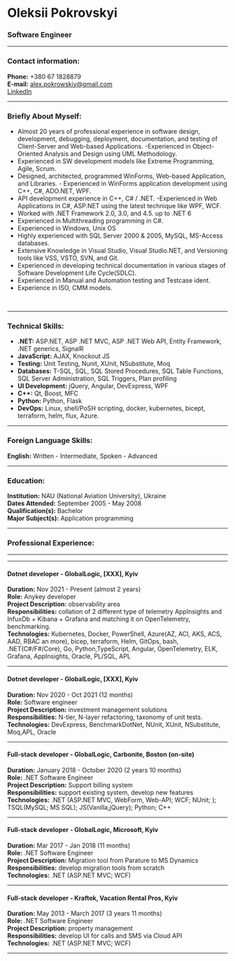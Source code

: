 # Oleksii Pokrovskyi
### Software Engineer
---

### Contact information:

**Phone:** +380 67 1828879<br>
**E-mail:** alex.pokrowskiy@gmail.com<br>
[LinkedIn](https://www.linkedin.com/in/alex-pokrowskiy)<br>

---

### Briefly About Myself:

- Almost 20 years of professional experience in software design, development, debugging, deployment, documentation, and testing of
Client-Server and Web-based Applications. -Experienced in Object-Oriented Analysis and Design using UML Methodology. 
- Experienced in SW development models like Extreme Programming, Agile, Scrum. 
- Designed, architected, programmed WinForms, Web-based Application, and Libraries. - Experienced in WinForms application development using C++, C#, ADO.NET,
WPF. 
- API development experience in C++, C# / .NET. -Experienced in Web Applications in C#, ASP.NET using the latest
technique like WPF, WCF. 
- Worked with .NET Framework 2.0, 3.0, and 4.5. up to .NET 6 
- Experienced in Multithreading programming in C#. 
- Experienced in Windows, Unix OS 
- Highly experienced with SQL Server 2000 & 2005, MySQL, MS-Access databases. 
- Extensive Knowledge in Visual Studio, Visual Studio.NET, and Versioning tools like VSS, VSTO, SVN, and Git. 
- Experienced in developing technical documentation in various stages of Software Development Life Cycle(SDLC). 
- Experienced in Manual and Automation testing and Testcase ident. 
- Experience in ISO, CMM models.
<br>

---

### Technical Skills:

- **.NET:** ASP.NET, ASP .NET MVC, ASP .NET Web API, Entity Framework, .NET generics, SignalR
- **JavaScript:** AJAX, Knockout JS
- **Testing:** Unit Testing, Nunit, XUnit, NSubstitute, Moq
- **Databases:** T-SQL, SQL, SQL Stored Procedures, SQL Table Functions, SQL Server Administration, SQL Triggers, Plan profiling
- **UI Development:** jQuery, Angular, DevExpress, WPF
- **C++:** Qt, Boost, MFC
- **Python:** Python, Flask
- **DevOps:** Linux, shell/PoSH scripting, docker, kubernetes, bicept, terraform, helm, flux, Azure.

---

### Foreign Language Skills:

**English:** Written - Intermediate, Spoken - Advanced

---

### Education:

**Institution:** NAU (National Aviation University), Ukraine<br>
**Dates Attended:** September 2005 - May 2008<br>
**Qualification(s):** Bachelor<br>
**Major Subject(s):** Application programming<br>

---

### Professional Experience:
---
---

#### **Dotnet developer** - GlobalLogic, [XXX], Kyiv

**Duration:** Nov 2021 - Present (almost 2 years)<br>
**Role:** Anykey developer <br>
**Project Description:** observability area<br>
**Responsibilities:** collation of 2 different type of telemetry AppInsights and InfuxDb + Kibana + Grafana and matching
it on OpenTelemetry, benchmarking. <br>
**Technologies:** Kubernetes, Docker, PowerShell, Azure(AZ, ACI, AKS, ACS, AAD, RBAC an more), bicep, terraform, Helm, GitOps, bash, .NET(C#/F#/Core), Go, Python,TypeScript, Angular, OpenTelemetry, ELK, Grafana, AppInsights,
Oracle, PL/SQL, APL <br>

---

#### **Dotnet developer** - GlobalLogic, [XXX], Kyiv

**Duration:** Nov 2020 - Oct 2021 (12 months)<br>
**Role:** Software engineer <br>
**Project Description:**  investment management solutions<br>
**Responsibilities:** N-tier, N-layer refactoring, taxonomy of unit tests. <br>
**Technologies:** DevExpress, BenchmarkDotNet, NUnit, XUnit, NSubstitute, Moq,APL, Oracle <br>

---

#### **Full-stack developer** - GlobalLogic, Carbonite, Boston (on-site)

**Duration:** January 2018 - October 2020 (2 years 10 months)<br>
**Role:** .NET Software Engineer <br>
**Project Description:**  Support billing system<br>
**Responsibilities:** support existing system, develop new features <br>
**Technologies:** .NET (ASP.NET MVC, WebForm, Web-API; WCF; NUnit; ); TSQL(MySQL; MS SQL); JS(Vanilla,jQuery); Python; C++ <br>

---

#### **Full-stack developer** - GlobalLogic, Microsoft, Kyiv

**Duration:** Mar 2017 - Jan 2018 (11 months)<br>
**Role:** .NET Software Engineer <br>
**Project Description:**  Migration tool from Parature to MS Dynamics<br>
**Responsibilities:** develop migration tools from scratch  <br>
**Technologies:** .NET (ASP.NET MVC; WCF) <br>

---

#### **Full-stack developer** - Kraftek, Vacation Rental Pros, Kyiv

**Duration:** May 2013 - March 2017 (3 years 11 months)<br>
**Role:** .NET Software Engineer <br>
**Project Description:**  property management<br>
**Responsibilities:** develop UI for calls and SMS via Cloud API<br>
**Technologies:** .NET (ASP.NET MVC; WCF) <br>

---
